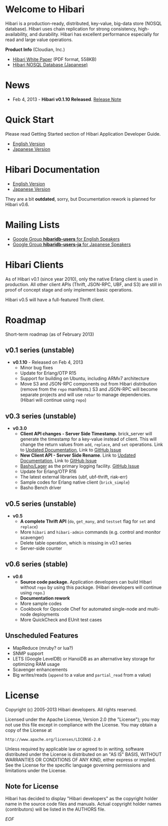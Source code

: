 # Welcome to Hibari

Hibari is a production-ready, distributed, key-value, big-data
store (NOSQL database).  Hibari uses chain replication for strong
consistency, high-availability, and durability. Hibari has excellent
performance especially for read and large value operations.

**Product Info** (Cloudian, Inc.)

- [Hibari White Paper](http://www.cloudian.com/cloud-storage-products/white-papers/2011-08-Hibari-Whitepaper.pdf) (PDF format, 558KB)
- [Hibari NOSQL Database (Japanese)](http://www.cloudian.jp/technologies/hibari-nosql-database.html)


# News

- Feb 4, 2013 - **Hibari v0.1.10 Released**. [Release Note](https://github.com/hibari/hibari/blob/master/relnotes/v0.1.10.txt)


# Quick Start

Please read Getting Started section of Hibari Application Developer Guide.

- [English Version](http://hibari.github.com/hibari-doc/hibari-app-developer-guide.en.html#getting-started)
- [Japanese Version](http://hibari.github.com/hibari-doc/hibari-app-developer-guide.ja.html#getting-started)


# Hibari Documentation

- [English Version](http://hibari.github.com/hibari-doc/)
- [Japanese Version](http://hibari.github.com/hibari-doc/)

They are a bit **outdated**, sorry, but Documentation rework is
planned for Hibari v0.6.


# Mailing Lists

- [Google Group **hibaridb-users** for English Speakers](http://groups.google.com/forum/#!forum/hibaridb-users)
- [Google Group **hibaridb-users-ja** for Japanese Speakers](http://groups.google.com/forum/#!forum/hibaridb-users-ja)

# Hibari Clients

As of Hibari v0.1 (since year 2010), only the native Erlang client is
used in production. All other client APIs (Thrift, JSON-RPC, UBF, and
S3) are still in proof of concept stage and only implement basic
operations.

Hibari v0.5 will have a full-featured Thrift client.


# Roadmap

Short-term roadmap (as of February 2013)

## v0.1 series (unstable)

- **v0.1.10** - Released on Feb 4, 2013
  * Minor bug fixes
  * Update for Erlang/OTP R15
  * Support for building on Ubuntu, including ARMv7 architecture
  * Move S3 and JSON-RPC components out from Hibari distribution
    (remove from the `repo` manifests.)  S3 and JSON-RPC will become
    separate projects and will use `rebar` to manage
    dependencies. (Hibari will continue using `repo`)


## v0.3 series (unstable)

- **v0.3.0**
  * **Client API changes - Server Side Timestamp**. brick_server will
    generate the timestamp for a key-value instead of client. This
    will change the return values from `add`, `replace`, and `set`
    operations.
    Link to [Updated Documentation](https://github.com/hibari/hibari-doc/blob/norton-server-rename/src/hibari/hibari-app-developer-guide.en.txt#L1424),
    Link to [GitHub Issue](https://github.com/hibari/gdss-client/issues/2)
  * **New Client API - Server Side Rename**.
    Link to [Updated Documentation](https://github.com/hibari/hibari-doc/blob/norton-server-rename/src/hibari/hibari-app-developer-guide.en.txt#L1876),
    Link to [GitHub Issue](https://github.com/hibari/gdss-brick/issues/2)
  * [Basho/Lager](https://github.com/basho/lager) as the primary logging facility. [GitHub Issue](https://github.com/hibari/hibari/issues/19)
  * Update for Erlang/OTP R16
  * The latest external libraries (ubf, ubf-thrift, riak-err)
  * Sample codes for Erlang native client (`brick_simple`)
  * Basho Bench driver


## v0.5 series (unstable)

- **v0.5**
  * **A complete Thrift API** (`do`, `get_many`, and `testset` flag
    for `set` and `replace`)
  * More `hibari` and `hibari-admin` commands (e.g. control and
    monitor scavenger)
  * Delete table operation, which is missing in v0.1 series
  * Server-side counter


## v0.6 series (stable)

- **v0.6**
  * **Source code package.** Application developers can build Hibari
    without `repo` by using this package. (Hibari developers will
    continue using `repo`.)
  * **Documentation rework**
  * More sample codes
  * Cookbook for Opscode Chef for automated single-node and multi-node
    deployments
  * More QuickCheck and EUnit test cases


## Unscheduled Features

- MapReduce (mruby? or lua?)
- SNMP support
- LETS (Google LevelDB) or HanoiDB as an alternative key storage for
  optimizing RAM usage
- Scavenger enhancements
- Big writes/reads (`append` to a value and `partial_read` from a value)


# License

Copyright (c) 2005-2013 Hibari developers.  All rights reserved.

Licensed under the Apache License, Version 2.0 (the "License");
you may not use this file except in compliance with the License.
You may obtain a copy of the License at

    http://www.apache.org/licenses/LICENSE-2.0

Unless required by applicable law or agreed to in writing, software
distributed under the License is distributed on an "AS IS" BASIS,
WITHOUT WARRANTIES OR CONDITIONS OF ANY KIND, either express or implied.
See the License for the specific language governing permissions and
limitations under the License.


## Note for License

Hibari has decided to display "Hibari developers" as the copyright
holder name in the source code files and manuals. Actual copyright
holder names (contributors) will be listed in the AUTHORS file.


_EOF_
